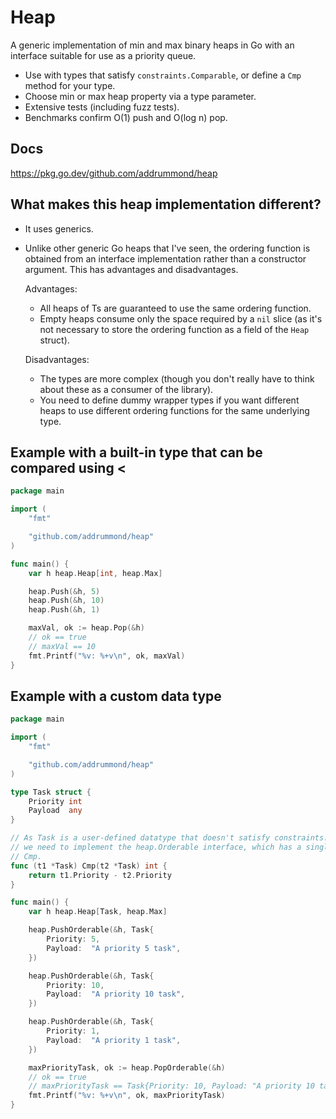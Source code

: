 # Heap

A generic implementation of min and max binary heaps in Go with an interface
suitable for use as a priority queue.

* Use with types that satisfy `constraints.Comparable`, or define a
  `Cmp` method for your type.
* Choose min or max heap property via a type parameter.
* Extensive tests (including fuzz tests).
* Benchmarks confirm O(1) push and O(log n) pop.

## Docs

https://pkg.go.dev/github.com/addrummond/heap

## What makes this heap implementation different?

* It uses generics.
* Unlike other generic Go heaps that I've seen, the ordering function is
  obtained from an interface implementation rather than a constructor argument.
  This has advantages and disadvantages.

  Advantages:
    - All heaps of Ts are guaranteed to use the same ordering function.
    - Empty heaps consume only the space required by a `nil` slice (as it's not
      necessary to store the ordering function as a field of the `Heap` struct).

  Disadvantages:
    - The types are more complex (though you don't really have to
      think about these as a consumer of the library).
    - You need to define dummy wrapper types if you want different heaps to use
      different ordering functions for the same underlying type.

## Example with a built-in type that can be compared using <

```go
package main

import (
	"fmt"

	"github.com/addrummond/heap"
)

func main() {
	var h heap.Heap[int, heap.Max]

	heap.Push(&h, 5)
	heap.Push(&h, 10)
	heap.Push(&h, 1)

	maxVal, ok := heap.Pop(&h)
	// ok == true
	// maxVal == 10
	fmt.Printf("%v: %+v\n", ok, maxVal)
}
```

## Example with a custom data type

```go
package main

import (
	"fmt"

	"github.com/addrummond/heap"
)

type Task struct {
	Priority int
	Payload  any
}

// As Task is a user-defined datatype that doesn't satisfy constraints.Ordered,
// we need to implement the heap.Orderable interface, which has a single method,
// Cmp.
func (t1 *Task) Cmp(t2 *Task) int {
	return t1.Priority - t2.Priority
}

func main() {
	var h heap.Heap[Task, heap.Max]

	heap.PushOrderable(&h, Task{
		Priority: 5,
		Payload:  "A priority 5 task",
	})

	heap.PushOrderable(&h, Task{
		Priority: 10,
		Payload:  "A priority 10 task",
	})

	heap.PushOrderable(&h, Task{
		Priority: 1,
		Payload:  "A priority 1 task",
	})

	maxPriorityTask, ok := heap.PopOrderable(&h)
	// ok == true
	// maxPriorityTask == Task{Priority: 10, Payload: "A priority 10 task"}
	fmt.Printf("%v: %+v\n", ok, maxPriorityTask)
}
```
